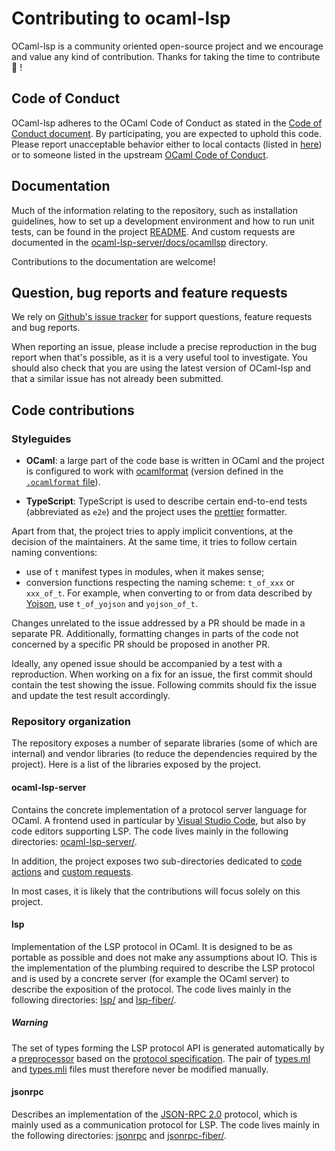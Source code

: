# Contributing to ocaml-lsp

OCaml-lsp is a community oriented open-source project and we encourage and value
any kind of contribution. Thanks for taking the time to contribute 🐫 !

## Code of Conduct

OCaml-lsp  adheres to the OCaml Code of Conduct as stated in the [Code of Conduct
document](CODE_OF_CONDUCT.md). By participating, you are expected to uphold this
code. Please report unacceptable behavior either to local contacts (listed in
[here](CODE_OF_CONDUCT.md)) or to someone listed in the upstream [OCaml Code of
Conduct](CODE_OF_CONDUCT.md).

## Documentation

Much of the information relating to the repository, such as installation
guidelines, how to set up a development environment and how to run unit tests,
can be found in the project [README](README.md). And custom requests are
documented in the
[ocaml-lsp-server/docs/ocamllsp](ocaml-lsp-server/docs/ocamllsp) directory.

Contributions to the documentation are welcome!


## Question, bug reports and feature requests

We rely on [Github's issue tracker](https://github.com/ocaml/ocaml-lsp/issues) for
support questions, feature requests and bug reports.

When reporting an issue, please include a precise reproduction in the bug report
when that's possible, as it is a very useful tool to investigate. You should
also check that you are using the latest version of OCaml-lsp and that a similar
issue has not already been submitted.

## Code contributions

### Styleguides

- **OCaml**: a large part of the code base is written in OCaml and the project
  is configured to work with
  [ocamlformat](https://ocaml.org/p/ocamlformat/latest) (version defined in the
  [`.ocamlformat` file](.ocamlformat)).

- **TypeScript**: TypeScript is used to describe certain end-to-end tests
  (abbreviated as `e2e`) and the project uses the
  [prettier](https://prettier.io/) formatter.

Apart from that, the project tries to apply implicit conventions, at the
decision of the maintainers. At the same time, it tries to follow certain naming
conventions:

- use of `t` manifest types in modules, when it makes sense;
- conversion functions respecting the naming scheme: `t_of_xxx` or `xxx_of_t`.
  For example, when converting to or from data described by
  [Yojson](https://ocaml.org/p/yojson/latest), use `t_of_yojson` and
  `yojson_of_t`.

Changes unrelated to the issue addressed by a PR should be made in a separate
PR. Additionally, formatting changes in parts of the code not concerned by a
specific PR should be proposed in another PR.

Ideally, any opened issue should be accompanied by a test with a reproduction.
When working on a fix for an issue, the first commit should contain the test
showing the issue. Following commits should fix the issue and update the test
result accordingly.

### Repository organization

The repository exposes a number of separate libraries (some of which are
internal) and vendor libraries (to reduce the dependencies required by the
project). Here is a list of the libraries exposed by the project.

#### ocaml-lsp-server

Contains the concrete implementation of a protocol server language for OCaml. A
frontend used in particular by [Visual Studio
Code](https://github.com/ocamllabs/vscode-ocaml-platform), but also by code
editors supporting LSP. The code lives mainly in the following directories:
[ocaml-lsp-server/](ocaml-lsp-server/).

In addition, the project exposes two sub-directories dedicated to [code
actions](ocaml-lsp-server/src/code_actions) and [custom
requests](https://github.com/ocaml/ocaml-lsp/tree/master/ocaml-lsp-server/src/custom_requests).

In most cases, it is likely that the contributions will focus solely on this
project.

#### lsp

Implementation of the LSP protocol in OCaml. It is designed to be as portable as
possible and does not make any assumptions about IO. This is the implementation
of the plumbing required to describe the LSP protocol and is used by a concrete
server (for example the OCaml server) to describe the exposition of the
protocol. The code lives mainly in the following directories: [lsp/](lsp/) and
[lsp-fiber/](lsp-fiber/).

##### Warning

The set of types forming the LSP protocol API is generated automatically by a
[preprocessor](lsp/bin) based on the [protocol
specification](https://microsoft.github.io/language-server-protocol/overviews/lsp/overview/).
The pair of [types.ml](lsp/src/types.ml) and [types.mli](lsp/src/types.mli)
files must therefore never be modified manually.


#### jsonrpc

Describes an implementation of the [JSON-RPC
2.0](https://www.jsonrpc.org/specification) protocol, which is mainly used as a
communication protocol for LSP. The code lives mainly in the following
directories: [jsonrpc](jsonrpc/) and [jsonrpc-fiber/](jsonrpc-fiber/).
